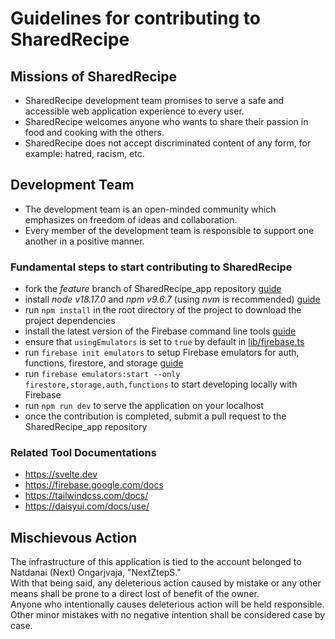 # Guidelines for contributing to SharedRecipe

## Missions of SharedRecipe
- SharedRecipe development team promises to serve a safe and accessible web application experience to every user.
- SharedRecipe welcomes anyone who wants to share their passion in food and cooking with the others.
- SharedRecipe does not accept discriminated content of any form, for example: hatred, racism, etc.

## Development Team
- The development team is an open-minded community which emphasizes on freedom of ideas and collaboration.
- Every member of the development team is responsible to support one another in a positive manner.

### Fundamental steps to start contributing to SharedRecipe
- fork the _feature_ branch of SharedRecipe_app repository [guide](https://docs.github.com/en/get-started/quickstart/fork-a-repo)
- install _node v18.17.0_ and _npm v9.6.7_ (using _nvm_ is recommended) [guide](https://www.youtube.com/watch?v=AEuI0PBvgfM)
- run `npm install` in the root directory of the project to download the project dependencies
- install the latest version of the Firebase command line tools [guide](https://firebase.google.com/docs/cli#mac-linux-npm)
- ensure that `usingEmulators` is set to `true` by default in [lib/firebase.ts](src/lib/firebase.ts)
- run `firebase init emulators` to setup Firebase emulators for auth, functions, firestore, and storage [guide](https://www.youtube.com/watch?v=pkgvFNPdiEs&t=26s)
- run `firebase emulators:start --only firestore,storage,auth,functions` to start developing locally with Firebase
- run `npm run dev` to serve the application on your localhost
- once the contribution is completed, submit a pull request to the SharedRecipe_app repository

### Related Tool Documentations
- https://svelte.dev
- https://firebase.google.com/docs
- https://tailwindcss.com/docs/
- https://daisyui.com/docs/use/

## Mischievous Action
The infrastructure of this application is tied to the account belonged to Natdanai (Next) Ongarjvaja, "NextZtepS."  
With that being said, any deleterious action caused by mistake or any other means shall be prone to a direct lost of benefit of the owner.  
Anyone who intentionally causes deleterious action will be held responsible. Other minor mistakes with no negative intention shall be considered case by case.  